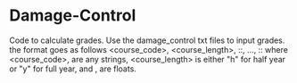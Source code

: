 # Damage-Control
Code to calculate grades.
Use the damage_control txt files to input grades.
the format goes as follows
<course_code>, <course_length>, <assignment>:<grade>:<weight>, ..., <assignment>:<grade>:<weight>
where <course_code>, <assignment> are any strings, <course_length> is either "h" for half year or "y" for full year, and <grade>, <weights> are floats.
